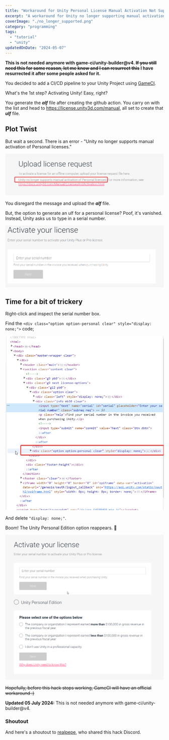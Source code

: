 ```yaml
---
title: "Workaround for Unity Personal License Manual Activation Not Supported"
excerpt: "A workaround for Unity no longer supporting manual activation of Personal licenses."
coverImage: "./no_longer_supported.png"
category: "programming"
tags:
  - "tutorial"
  - "unity"
updatedOnDate: "2024-05-07"
---
```


**This is not needed anymore with game-ci/unity-builder@v4. ~~If you still need this for some reason, let me know and I can resurrect this~~  I have resurrected it after some people asked for it.**

You decided to add a CI/CD pipeline to your Unity Project using [GameCI](https://game.ci/). 

What's the 1st step? Activating Unity! Easy, right?

You generate the **_alf_** file after creating the github action. You carry on with the list and head to https://license.unity3d.com/manual, all set to create that **_ulf_** file.

## Plot Twist

But wait a second. There is an error - "Unity no longer supports manual activation of Personal licenses."

![Unity no longer supports manual activation of Personal licenses](./no_longer_supported.png)

You disregard the message and upload the **_alf_** file.

But, the option to generate an ulf for a personal license? Poof, it's vanished. Instead, Unity asks us to type in a serial number.

![Activate your license using serial number](./serial_number.png)

## Time for a bit of trickery

Right-click and inspect the serial number box. 

Find the `<div class="option option-personal clear" style="display: none;">` code;

![Html Source](./html_source.png)

And delete `"display: none;"`.

Boom! The Unity Personal Edition option reappears. 🎉

![Page With Personal License](./page_with_personal_license.png)

~~Hopefully, before this hack stops working, GameCI will have an official workaround :)~~

**Updated 05 July 2024:** This is not needed anymore with game-ci/unity-builder@v4.

### Shoutout

And here's a shoutout to [realpepe](https://reallpepe.itch.io/defendron), who shared this hack Discord. 
